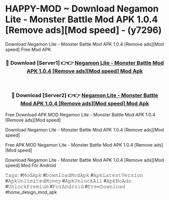 # HAPPY-MOD ~ Download Negamon Lite - Monster Battle Mod APK 1.0.4 [Remove ads][Mod speed] - (y7296)
Download Negamon Lite - Monster Battle Mod APK 1.0.4 [Remove ads][Mod speed] Free Mod APK

<div align="center">
<h3>🔴 Download [Server1] 👉👉 <a href="https://apk-comot.site?title=Negamon_Lite_-_Monster_Battle_Mod_APK_1.0.4_[Remove_ads][Mod_speed]">Negamon Lite - Monster Battle Mod APK 1.0.4 [Remove ads][Mod speed] Mod Apk</a></h3><br>

<h3>🔴 Download [Server2] 👉👉 <a href="https://apk-comot.site?title=Negamon_Lite_-_Monster_Battle_Mod_APK_1.0.4_[Remove_ads][Mod_speed]">Negamon Lite - Monster Battle Mod APK 1.0.4 [Remove ads][Mod speed] Mod Apk</a></h3>
</div>


Free Download APK MOD Negamon Lite - Monster Battle Mod APK 1.0.4 [Remove ads][Mod speed]

Download Negamon Lite - Monster Battle Mod APK 1.0.4 [Remove ads][Mod speed] 

Free APK MOD Negamon Lite - Monster Battle Mod APK 1.0.4 [Remove ads][Mod speed] 

Download Negamon Lite - Monster Battle Mod APK 1.0.4 [Remove ads][Mod speed] Mod For Android

𝚃𝚊𝚐𝚜: #𝙼𝚘𝚍𝙰𝚙𝚔 #𝙳𝚘𝚠𝚗𝚕𝚘𝚊𝚍𝙼𝚘𝚍𝙰𝚙𝚔 #𝙰𝚙𝚔𝙻𝚊𝚝𝚎𝚜𝚝𝚅𝚎𝚛𝚜𝚒𝚘𝚗 #𝙰𝚙𝚔𝚄𝚗𝚕𝚒𝚖𝚒𝚝𝚎𝚍𝙼𝚘𝚗𝚎𝚢 #𝙰𝚙𝚔𝚄𝚗𝚕𝚘𝚌𝚔𝙰𝚕𝚕 #𝙰𝚙𝚔𝙽𝚘𝙰𝚍𝚜 #𝚄𝚗𝚕𝚘𝚌𝚔𝙿𝚛𝚎𝚖𝚒𝚞𝚖 #𝙵𝚘𝚛𝙰𝚗𝚍𝚛𝚘𝚒𝚍 #𝙵𝚛𝚎𝚎𝙳𝚘𝚠𝚗𝚕𝚘𝚊𝚍 #home_design_mod_apk